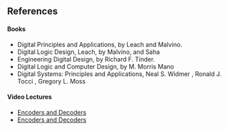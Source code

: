 ## References
#### Books
- Digital Principles and Applications, by Leach and Malvino.
- Digital Logic Design, Leach, by Malvino, and Saha
- Engineering Digital Design, by Richard F. Tinder.
- Digital Logic and Computer Design, by M. Morris Mano
- Digital Systems: Principles and Applications, Neal S. Widmer , Ronald J. Tocci , Gregory L. Moss

#### Video Lectures
- [Encoders and Decoders](http://nptel.ac.in/courses/117106114)
- [Encoders and Decoders](http://nptel.ac.in/courses/117106086)
